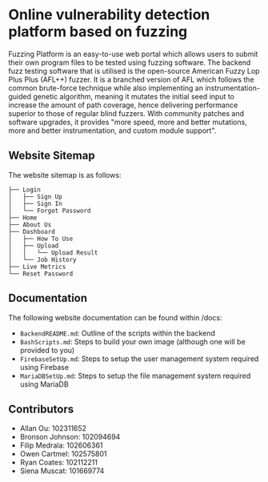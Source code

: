 # Online vulnerability detection platform based on fuzzing 

Fuzzing Platform is an easy-to-use web portal which allows users to submit their own program files to be tested using fuzzing software. The backend fuzz testing software that is utilised is the open-source American Fuzzy Lop Plus Plus (AFL++) fuzzer. It is a branched version of AFL which follows the common brute-force technique while also implementing an instrumentation-guided genetic algorithm, meaning it mutates the initial seed input to increase the amount of path coverage, hence delivering performance superior to those of regular blind fuzzers. With community patches and software upgrades, it provides "more speed, more and better mutations, more and better instrumentation, and custom module support".

## Website Sitemap

The website sitemap is as follows:

    ├── Login
    │   ├── Sign Up
    │   ├── Sign In
    │   └── Forgot Password
    ├── Home
    ├── About Us
    ├── Dashboard
    │   ├── How To Use
    │   ├── Upload
    │   │   └── Upload Result
    │   └── Job History
    ├── Live Metrics
    └── Reset Password

## Documentation

The following website documentation can be found within /docs:
 - `BackendREADME.md`: Outline of the scripts within the backend
 - `BashScripts.md`: Steps to build your own image (although one will be provided to you)
 - `FirebaseSetUp.md`: Steps to setup the user management system required using Firebase
 - `MariaDBSetUp.md`: Steps to setup the file management system required using MariaDB

 ## Contributors 
  - Allan Ou: 102311652
  - Bronson Johnson: 102094694
  - Filip Medrala: 102606361
  - Owen Cartmel: 102575801
  - Ryan Coates: 102112211
  - Siena Muscat: 101669774